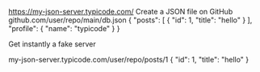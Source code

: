 https://my-json-server.typicode.com/
Create a JSON file on GitHub
github.com/user/repo/main/db.json
{
  "posts": [
    {
      "id": 1,
      "title": "hello"
    }
  ],
  "profile": {
    "name": "typicode"
  }
}

Get instantly a fake server

my-json-server.typicode.com/user/repo/posts/1
{
  "id": 1,
  "title": "hello"
}
